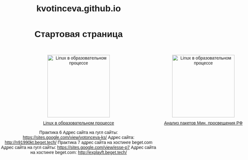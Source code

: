 # kvotinceva.github.io

<!DOCTYPE html>
<html lang="en">
<head>
    <meta charset="UTF-8">
    <meta name="viewport" content="width=device-width, initial-scale=1.0">
    <title>Стартовая страница</title>
    <style>
        body {
            font-family: Arial, sans-serif;
            margin: 0;
            padding: 0;
            text-align: center;
        }
        h1 {
            margin-top: 50px;
        }
        .page-links {
            margin-top: 30px;
        }
        .page-links a {
            margin: 10px;
            padding: 10px 20px;
            background-color: #007bff;
            color: #fff;
            text-decoration: none;
            border-radius: 5px;
            transition: background-color 0.3s ease;
        }
        .page-links a:hover {
            background-color: #0056b3;
        }
        .image-container {
            display: flex;
            justify-content: center;
            margin-top: 50px;
        }
        .image-container img {
            width: 200px;
            height: 200px;
            margin: 0 100px;
        }
        .image-caption {
            margin-top: 10px;
        }
    </style>
</head>
<body>
    <h1>Стартовая страница</h1>
    <div class="image-container">
        <div>
            <a href="1.html"><img src="https://lanfix.ru/wp-content/uploads/2017/07/%D1%82%D0%BE%D0%BF%D0%BE%D0%BB%D0%BE%D0%B3%D0%B8%D1%8F.jpg" alt="Управление компьютерными сетями"></a>
            <p class="image-caption"><a href="1.html">Управление компьютерными сетями</a></p>
        </div>
        <div>
            <a href="2.html"><img src="https://lumpics.ru/wp-content/uploads/2019/02/Kak-uznat-informatsiyu-o-sisteme-v-Linux-1.png" alt="Linux в образовательном процессе"></a>
            <p class="image-caption"><a href="2.html">Linux в образовательном процессе</a></p>
        </div>
		<div>
            <a href="3.html"><img src="https://edu.gov.ru/application/frontend/skin/default/assets/data/official_symbols/orel_logo_text.png" alt="Linux в образовательном процессе"></a>
            <p class="image-caption"><a href="3.html">Анализ пакетов Мин. просвещения РФ</a></p>
        </div>
    </div>
</body>
Практика 6
Адрес сайта на гугл сайты: <a href="https://sites.google.com/view/votonceva-ks/%D0%B3%D0%BB%D0%B0%D0%B2%D0%BD%D0%B0%D1%8F-%D1%81%D1%82%D1%80%D0%B0%D0%BD%D0%B8%D1%86%D0%B0">https://sites.google.com/view/votonceva-ks/</a>
Адрес сайта: <a href="http://n91990kt.beget.tech/">http://n91990kt.beget.tech/</a>
Практика 7
	 адрес сайта на хостинге beget.com
Адрес сайта на гугл сайты: <a href="https://sites.google.com/view/esse-p7">https://sites.google.com/view/esse-p7</a>
Адрес сайта на хостинге beget.com: <a href="http://explayft.beget.tech/">http://explayft.beget.tech/</a>
</html>
